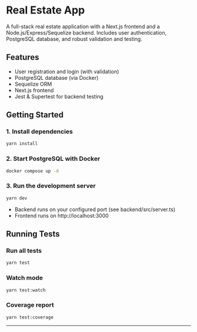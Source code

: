 # Real Estate App

A full-stack real estate application with a Next.js frontend and a Node.js/Express/Sequelize backend. Includes user authentication, PostgreSQL database, and robust validation and testing.

## Features

- User registration and login (with validation)
- PostgreSQL database (via Docker)
- Sequelize ORM
- Next.js frontend
- Jest & Supertest for backend testing

## Getting Started

### 1. Install dependencies

```bash
yarn install
```

### 2. Start PostgreSQL with Docker

```bash
docker compose up -d
```

### 3. Run the development server

```bash
yarn dev
```

- Backend runs on your configured port (see backend/src/server.ts)
- Frontend runs on http://localhost:3000

## Running Tests

### Run all tests

```bash
yarn test
```

### Watch mode

```bash
yarn test:watch
```

### Coverage report

```bash
yarn test:coverage
```

---
